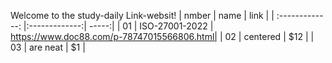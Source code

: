 Welcome to the study-daily Link-websit!
| nmber        | name           | link  |
| :-------------: |:-------------:| -----:|
| 01      | ISO-27001-2022 | https://www.doc88.com/p-78747015566806.html|
| 02      | centered      |   $12 |
| 03 | are neat      |    $1 |
